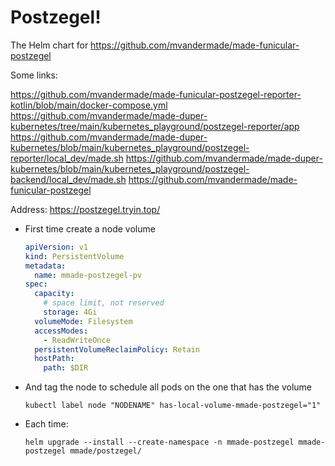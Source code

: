 
# Postzegel!

The Helm chart for https://github.com/mvandermade/made-funicular-postzegel

Some links:

https://github.com/mvandermade/made-funicular-postzegel-reporter-kotlin/blob/main/docker-compose.yml
https://github.com/mvandermade/made-duper-kubernetes/tree/main/kubernetes_playground/postzegel-reporter/app
https://github.com/mvandermade/made-duper-kubernetes/blob/main/kubernetes_playground/postzegel-reporter/local_dev/made.sh
https://github.com/mvandermade/made-duper-kubernetes/blob/main/kubernetes_playground/postzegel-backend/local_dev/made.sh
https://github.com/mvandermade/made-funicular-postzegel

Address: https://postzegel.tryin.top/

* First time create a node volume
  ```yaml
  apiVersion: v1
  kind: PersistentVolume
  metadata:
    name: mmade-postzegel-pv
  spec:
    capacity:
      # space limit, not reserved
      storage: 4Gi
    volumeMode: Filesystem
    accessModes:
      - ReadWriteOnce
    persistentVolumeReclaimPolicy: Retain
    hostPath:
      path: $DIR
  ```

* And tag the node to schedule all pods on the one that has the volume
  ```shell
  kubectl label node "NODENAME" has-local-volume-mmade-postzegel="1"
  ```
  
* Each time:
  ```shell
  helm upgrade --install --create-namespace -n mmade-postzegel mmade-postzegel mmade/postzegel/
  ```
